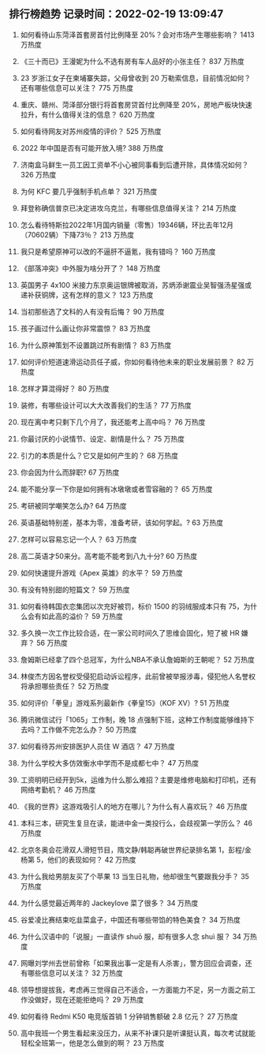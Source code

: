 
## 排行榜趋势 记录时间：2022-02-19 13:09:47
  
  1. 如何看待山东菏泽首套房首付比例降至 20%？会对市场产生哪些影响？ 1413 万热度
    
  2. 《三十而已》王漫妮为什么不选有房有车人品好的小张主任？ 837 万热度
    
  3. 23 岁浙江女子在柬埔寨失踪，父母曾收到 20 万勒索信息，目前情况如何？还有哪些信息可以关注？ 775 万热度
    
  4. 重庆、赣州、菏泽部分银行将首套房贷首付比例降至 20%，房地产板块快速拉升，有什么值得关注的信息？ 620 万热度
    
  5. 如何看待网友对苏州疫情的评价？ 525 万热度
    
  6. 2022 年中国是否有可能开放入境? 388 万热度
    
  7. 济南盒马鲜生一员工因工资单不小心被同事看到后遭开除，具体情况如何？ 326 万热度
    
  8. 为何 KFC 要几乎强制手机点单？ 321 万热度
    
  9. 拜登称确信普京已决定进攻乌克兰，有哪些信息值得关注？ 214 万热度
    
  10. 怎么看待特斯拉2022年1月国内销量（零售）19346辆，环比去年12月（70602辆）下降73％？ 213 万热度
    
  11. 我只是希望原神可以改的不逼肝不逼氪，我有错吗？ 160 万热度
    
  12. 《部落冲突》中外服为啥分开了？ 148 万热度
    
  13. 英国男子 4x100 米接力东京奥运银牌被取消，苏炳添谢震业吴智强汤星强或递补获铜牌，这有怎样的意义？ 123 万热度
    
  14. 当初那些选了文科的人有没有后悔？ 90 万热度
    
  15. 孩子画过什么画让你非常震惊？ 83 万热度
    
  16. 为什么原神策划不设置跳过所有剧情？ 83 万热度
    
  17. 如何评价短道速滑运动员任子威，你如何看待他未来的职业发展前景？ 82 万热度
    
  18. 怎样才算混得好？ 80 万热度
    
  19. 装修，有哪些设计可以大大改善我们的生活？ 77 万热度
    
  20. 现在离中考只剩下几个月了，我还能考上高中吗？ 76 万热度
    
  21. 你最讨厌的小说情节、设定、剧情是什么？ 75 万热度
    
  22. 引力的本质是什么？它又是如何产生的？ 68 万热度
    
  23. 你会因为什么而辞职? 67 万热度
    
  24. 能不能分享一下你是如何拥有冰墩墩或者雪容融的？ 65 万热度
    
  25. 考研被同学嘲笑怎么办? 64 万热度
    
  26. 英语基础特别差，基本为零，准备考研，该如何学起。? 63 万热度
    
  27. 怎样可以容易忘记一个人？ 63 万热度
    
  28. 高二英语才50来分。高考能不能考到八九十分? 60 万热度
    
  29. 如何快速提升游戏《Apex 英雄》的水平？ 59 万热度
    
  30. 有没有特别甜的短篇文？ 59 万热度
    
  31. 如何看待韩国衣恋集团以次充好被罚，标价 1500 的羽绒服成本只有 75，为什么会有如此高的溢价？ 59 万热度
    
  32. 多久换一次工作比较合适，在一家公司时间久了思维会固化，短了被 HR 嫌弃？ 56 万热度
    
  33. 詹姆斯已经拿了四个总冠军，为什么NBA不承认詹姆斯的王朝呢？ 52 万热度
    
  34. 林俊杰方因名誉权受侵犯启动诉讼程序，此前曾被举报涉毒，侵犯他人名誉权将承担哪些责任？ 52 万热度
    
  35. 如何评价「拳皇」游戏系列最新作《拳皇15》（KOF XV）? 51 万热度
    
  36. 腾讯微信试行「1065」工作制，晚 18 点强制下班，这种工作制度能够维持下去吗？工作做不完怎么办？ 50 万热度
    
  37. 如何看待苏州安排医护人员住 W 酒店？ 47 万热度
    
  38. 为什么学校大多仿效衡水中学而不是成都七中？ 47 万热度
    
  39. 工资明明已经开到5k，运维为什么那么难招？主要是维修电脑和打印机，还有网络考勤机？ 46 万热度
    
  40. 《我的世界》这游戏吸引人的地方在哪儿？为什么有人喜欢玩？ 46 万热度
    
  41. 本科三本，研究生复旦在读，能进中金一类投行么，会歧视第一学历么？ 46 万热度
    
  42. 北京冬奥会花滑双人滑短节目，隋文静/韩聪再破世界纪录排名第 1，彭程/金杨第 5，他们的表现如何？ 42 万热度
    
  43. 为什么我给男朋友买了个苹果 13 当生日礼物，他却很生气要跟我分手？ 35 万热度
    
  44. 为什么感觉最近两年的 Jackeylove 菜了很多？ 34 万热度
    
  45. 谷爱凌比赛结束吃韭菜盒子，中国还有哪些带馅的特色美食？ 34 万热度
    
  46. 为什么汉语中的「说服」一直读作 shuō 服，却有很多人念 shuì 服？ 34 万热度
    
  47. 网曝刘学州去世前曾称「如果我出事一定是有人杀害」，警方回应会调查，还有哪些信息可以关注？ 32 万热度
    
  48. 领导想提拔我，考虑再三觉得自己不适合，一方面能力不足，另一方面之前工作没做好，现在还能拒绝吗？ 29 万热度
    
  49. 如何看待 Redmi K50 电竞版首销 1 分钟销售额破 2.8 亿元？ 27 万热度
    
  50. 高中我班一个男生看起来没压力，从来不补课只是听课挺认真，每次考试就能轻松全班第一，他是怎么做到的啊？ 23 万热度
    